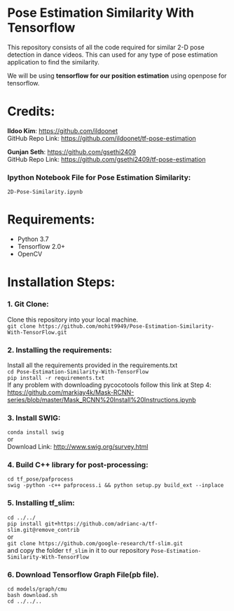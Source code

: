 # Pose Estimation Similarity With Tensorflow
This repository consists of all the code required for similar 2-D pose detection in dance videos. This can used for any type of pose estimation application to find the similarity.

We will be using **tensorflow for our position estimation** using openpose for tensorflow.
# Credits:
 **Ildoo Kim**: https://github.com/ildoonet<br>
 GitHub Repo Link: https://github.com/ildoonet/tf-pose-estimation
 
 **Gunjan Seth**: https://github.com/gsethi2409<br>
 GitHub Repo Link: https://github.com/gsethi2409/tf-pose-estimation
### Ipython Notebook File for Pose Estimation Similarity:
```2D-Pose-Similarity.ipynb```
# Requirements:
- Python 3.7
- Tensorflow 2.0+
- OpenCV
# Installation Steps:
 ### 1. Git Clone:
 Clone this repository into your local machine.<br>
 ```git clone https://github.com/mohit9949/Pose-Estimation-Similarity-With-TensorFlow.git```
 ### 2. Installing the requirements:
 Install all the requirements provided in the requirements.txt<br>
 ```cd Pose-Estimation-Similarity-With-TensorFlow```<br>
 ```pip install -r requirements.txt```<br>
 If any problem with downloading pycocotools follow this link at Step 4: https://github.com/markjay4k/Mask-RCNN-series/blob/master/Mask_RCNN%20Install%20Instructions.ipynb
 
 
 ### 3. Install SWIG:
 ```conda install swig```<br>or<br> Download Link: http://www.swig.org/survey.html
 ### 4. Build C++ library for post-processing:
 ```cd tf_pose/pafprocess```
 <br>
 ```swig -python -c++ pafprocess.i && python setup.py build_ext --inplace```
 ### 5. Installing tf_slim:
 ```cd ../../``` <br> 
 ```pip install git+https://github.com/adrianc-a/tf-slim.git@remove_contrib```<br>or<br>
 ```git clone https://github.com/google-research/tf-slim.git```<br>
 and copy the folder ```tf_slim``` in it to our repository ```Pose-Estimation-Similarity-With-TensorFlow```
 ### 6. Download Tensorflow Graph File(pb file).
 ```cd models/graph/cmu```<br>
 ```bash download.sh```<br>
 ```cd ../../..```
 
 
